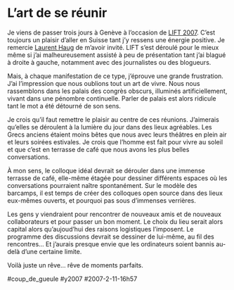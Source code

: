 # L’art de se réunir

Je viens de passer trois jours à Genève à l’occasion de [LIFT 2007](http://www.liftconference.com/). C’est toujours un plaisir d’aller en Suisse tant j’y ressens une énergie positive. Je remercie [Laurent Haug](http://www.ballpark.ch/blog/) de m’avoir invité. LIFT s’est déroulé pour le mieux même si j’ai malheureusement assisté à peu de présentation tant j’ai blagué à droite à gauche, notamment avec des journalistes ou des blogueurs.

Mais, à chaque manifestation de ce type, j’éprouve une grande frustration. J’ai l’impression que nous oublions tout un art de vivre. Nous nous rassemblons dans les palais des congrès obscurs, illuminés artificiellement, vivant dans une pénombre continuelle. Parler de palais est alors ridicule tant le mot a été détourné de son sens.

Je crois qu’il faut remettre le plaisir au centre de ces réunions. J’aimerais qu’elles se déroulent à la lumière du jour dans des lieux agréables. Les Grecs anciens étaient moins bêtes que nous avec leurs théâtres en plein air et leurs soirées estivales. Je crois que l’homme est fait pour vivre au soleil et que c’est en terrasse de café que nous avons les plus belles conversations.

À mon sens, le colloque idéal devrait se dérouler dans une immense terrasse de café, elle-même étagée pour dessiner différents espaces où les conversations pourraient naître spontanément. Sur le modèle des barcamps, il est temps de créer des colloques open source dans des lieux eux-mêmes ouverts, et pourquoi pas sous d’immenses verrières.

Les gens y viendraient pour rencontrer de nouveaux amis et de nouveaux collaborateurs et pour passer un bon moment. Le choix du lieu serait alors capital alors qu’aujoud’hui des raisons logistiques l’imposent. Le programme des discussions devrait se dessiner de lui-même, au fil des rencontres… Et j’aurais presque envie que les ordinateurs soient bannis au-delà d’une certaine limite.

Voilà juste un rêve… rêve de moments parfaits.

#coup_de_gueule #y2007 #2007-2-11-16h57
